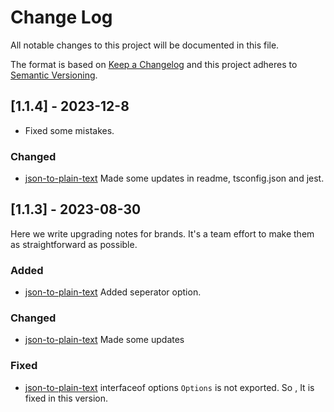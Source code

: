 # Change Log
All notable changes to this project will be documented in this file.
 
The format is based on [Keep a Changelog](http://keepachangelog.com/)
and this project adheres to [Semantic Versioning](http://semver.org/).

## [1.1.4] - 2023-12-8
 
- Fixed some mistakes.

### Changed
 
- [json-to-plain-text](https://github.com/sumithemmadi/json-to-plain-text) Made some updates in readme, tsconfig.json and jest.
  
## [1.1.3] - 2023-08-30
 
Here we write upgrading notes for brands. It's a team effort to make them as
straightforward as possible.
 
### Added
- [json-to-plain-text](https://github.com/sumithemmadi/json-to-plain-text) Added seperator option.
   
### Changed
 
- [json-to-plain-text](https://github.com/sumithemmadi/json-to-plain-text) Made some updates
  

### Fixed
- [json-to-plain-text](https://github.com/sumithemmadi/json-to-plain-text) interfaceof options  `Options` is not exported. So , It is fixed in this version.
